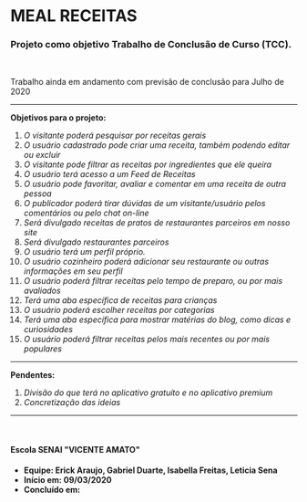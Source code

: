 # MEAL RECEITAS

### Projeto como objetivo Trabalho de Conclusão de Curso (TCC).

<br>

Trabalho ainda em andamento com previsão de conclusão para Julho de 2020

--- 

**Objetivos para o projeto:**

1. *O visitante poderá pesquisar por receitas gerais*
2. *O usuário cadastrado pode criar uma receita, também podendo editar ou excluir*
3. *O visitante pode filtrar as receitas por ingredientes que ele queira*
4. *O usuário terá acesso a um Feed de Receitas*
5. *O usuário pode favoritar, avaliar e comentar em uma receita de outra pessoa*
6. *O publicador poderá tirar dúvidas de um visitante/usuário pelos comentários ou pelo chat on-line*
7. *Será divulgado receitas de pratos de restaurantes parceiros em nosso site*
8. *Será divulgado restaurantes parceiros*
9. *O usuário terá um perfil próprio.*
10. *O usuário cozinheiro poderá adicionar seu restaurante ou outras informações em seu perfil*
11. *O usuário poderá filtrar receitas pelo tempo de preparo, ou por mais avaliados*
12. *Terá uma aba específica de receitas para crianças*
13. *O usuário poderá escolher receitas por categorias*
14. *Terá uma aba específica para mostrar matérias do blog, como dicas e curiosidades*
15. *O usuário poderá filtrar receitas pelos mais recentes ou por mais populares*

--- 

**Pendentes:**

1. *Divisão do que terá no aplicativo gratuíto e no aplicativo premium*
2. *Concretização das ideias*

--- 

<br> 

#### Escola SENAI "VICENTE AMATO"

- **Equipe: Erick Araujo, Gabriel Duarte, Isabella Freitas, Leticia Sena**
- **Início em: 09/03/2020**
- **Concluído em:**
